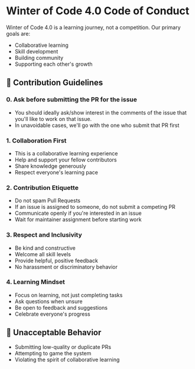# Winter of Code 4.0 Code of Conduct

Winter of Code 4.0 is a learning journey, not a competition. Our primary goals are:
- Collaborative learning
- Skill development
- Building community
- Supporting each other's growth

## 📕 Contribution Guidelines

### 0. Ask before submitting the PR for the issue
- You should ideally ask/show interest in the comments of the issue that you'll like to work on that issue.
- In unavoidable cases, we'll go with the one who submit that PR first

### 1. Collaboration First
- This is a collaborative learning experience
- Help and support your fellow contributors
- Share knowledge generously
- Respect everyone's learning pace

### 2. Contribution Etiquette
- Do not spam Pull Requests
- If an issue is assigned to someone, do not submit a competing PR
- Communicate openly if you're interested in an issue
- Wait for maintainer assignment before starting work

### 3. Respect and Inclusivity
- Be kind and constructive
- Welcome all skill levels
- Provide helpful, positive feedback
- No harassment or discriminatory behavior

### 4. Learning Mindset
- Focus on learning, not just completing tasks
- Ask questions when unsure
- Be open to feedback and suggestions
- Celebrate everyone's progress

## 🚫 Unacceptable Behavior
- Submitting low-quality or duplicate PRs
- Attempting to game the system
- Violating the spirit of collaborative learning
